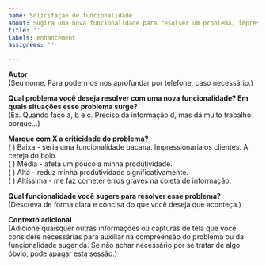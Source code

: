 ```yaml
---
name: Solicitação de funcionalidade
about: Sugira uma nova funcionalidade para resolver um problema, impressionar clientes, ou melhorar a usabilidade no seu processo de pesquisa ou marcação de decisões.
title: ''
labels: enhancement
assignees: ''

---
```


**Autor**  
(Seu nome. Para podermos nos aprofundar por telefone, caso necessário.)

**Qual problema você deseja resolver com uma nova funcionalidade? Em quais situações esse problema surge?**  
(Ex. Quando faço a, b e c. Preciso da informação d, mas dá muito trabalho porque...)

**Marque com X a criticidade do problema?**  
( ) Baixa - seria uma funcionalidade bacana. Impressionaria os clientes. A cereja do bolo.  
( ) Média - afeta um pouco a minha produtividade.  
( ) Alta - reduz minha produtividade significativamente.  
( ) Altíssima - me faz cometer erros graves na coleta de informação.  

**Qual funcionalidade você sugere para resolver esse problema?**  
(Descreva de forma clara e concisa do que você deseja que aconteça.)

**Contexto adicional**  
(Adicione quaisquer outras informações ou capturas de tela que você considere necessárias para auxiliar na compreensão do problema ou da funcionalidade sugerida. Se não achar necessário por se tratar de algo óbvio, pode apagar esta sessão.)
